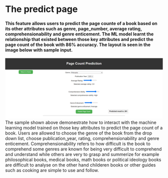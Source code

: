 # The predict page 
#### This feature allows users to predict the page counte of a book based on its other attributes such as genre, page_number, average rating, comprehensionability and genre enticement. The ML model learnt the relationship that existed between those key attributes and predict the page count of the book with 86% accuracy. The layout is seen in the image below with sample input.

<div align = "center">
  <img src="pagecount-prediction.png" alt="Image title">
</div>
The sample shown above demonestrate how to interact with the machine learning model trained on those key attributes to predict the page count of a book. 
Users are allowed to choose the genre of the book from the drop down list, choose publication_year, rating, comprehensionability and genre enticement. Comprehensionability refers to how difficult is the book to comprehend some genres are known for being very difficult to comprehend and understand while others are very to grasp and summerize for example philosophical books, medical books, math books or political ideology books are difficult to analyse on the other hand childeren books or other guides such as cooking are simple to use and follow.
